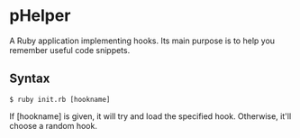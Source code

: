 pHelper
========
A Ruby application implementing hooks. Its main purpose is to help you remember useful code snippets.

Syntax
----

    $ ruby init.rb [hookname]

If [hookname] is given, it will try and load the specified hook. Otherwise, it'll choose a random hook.
